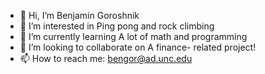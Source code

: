- 👋 Hi, I’m Benjamin Goroshnik
- 👀 I’m interested in Ping pong and rock climbing
- 🌱 I’m currently learning A lot of math and programming 
- 💞️ I’m looking to collaborate on A finance- related project!
- 📫 How to reach me: bengor@ad.unc.edu

<!---
bengorosh/bengorosh is a ✨ special ✨ repository because its `README.md` (this file) appears on your GitHub profile.
You can click the Preview link to take a look at your changes.
--->
